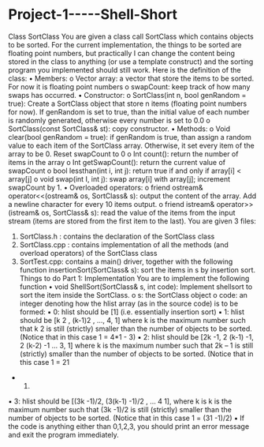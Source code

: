 # Project-1-----Shell-Short
Class SortClass
You are given a class call SortClass which contains objects to be sorted. For the current implementation,
the things to be sorted are floating point numbers, but practically I can change the content being stored
in the class to anything (or use a template construct) and the sorting program you implemented should
still work.
Here is the definition of the class:
• Members:
o Vector<float> array: a vector that store the items to be sorted. For now it is floating
point numbers
o swapCount: keep track of how many swaps has occurred.
• Constructor:
o SortClass(int n, bool genRandom = true): Create a SortClass object that store n items
(floating point numbers for now). If genRandom is set to true, than the initial value of
each number is randomly generated, otherwise every number is set to 0.0
o SortClass(const SortClass& st): copy constructor.
• Methods:
o Void clear(bool genRandom = true): if genRandom is true, than assign a random value to
each item of the SortClass array. Otherwise, it set every item of the array to be 0. Reset
swapCount to 0
o Int count(): return the number of items in the array
o Int getSwapCount(): return the current value of swapCount
o bool lessthan(int i, int j): return true if and only if array[i] < array[j]
o void swap(int I, int j): swap array[i] with array[j]; increment swapCount by 1.
• Overloaded operators:
o friend ostream& operator<<(ostream& os, SortClass& s): output the content of the
array. Add a newline character for every 10 items output.
o friend istream& operator>>(istream& os, SortClass& s): read the value of the items from
the input stream (items are stored from the first item to the last).
You are given 3 files:
1. SortClass.h : contains the declaration of the SortClass class
2. SortClass.cpp : contains implementation of all the methods (and overload operators) of the
SortClass class
3. SortTest.cpp: contains a main() driver, together with the following function
insertionSort(SortClass& s): sort the items in s by insertion sort.
Things to do
Part 1: Implementation
You are to implement the following function
• void ShellSort(SortClass& s, int code): Implement shellsort to sort the item inside the SortClass.
o s: the SortClass object
o code: an integer denoting how the hlist array (as in the source code) is to be formed:
▪ 0: hlist should be [1] (i.e. essentially insertion sort)
▪ 1: hlist should be [k
2
, (k-1)2
, …, 4, 1] where k is the maximum number such that
k
2
is still (strictly) smaller than the number of objects to be sorted. (Notice that
in this case 1 = 4*1 - 3)
▪ 2: hlist should be [2k
-1, 2
(k-1)
-1, 2
(k-2)
-1 … 3, 1] where k is the maximum number
such that 2k – 1 is still (strictly) smaller than the number of objects to be sorted.
(Notice that in this case 1 = 21
- 1)
▪ 3: hlist should be [(3k
-1)/2, (3(k-1)
-1)/2 , … 4 1], where k is k is the maximum
number such that (3k
-1)/2 is still (strictly) smaller than the number of objects to
be sorted. (Notice that in this case 1 = (31
-1)/2)
▪ If the code is anything either than 0,1,2,3, you should print an error message
and exit the program immediately.

